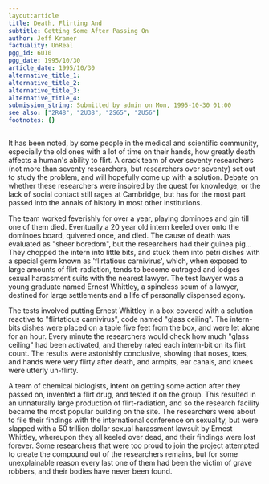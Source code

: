 ```yaml
---
layout:article
title: Death, Flirting And
subtitle: Getting Some After Passing On
author: Jeff Kramer
factuality: UnReal
pgg_id: 6U10
pgg_date: 1995/10/30
article_date: 1995/10/30
alternative_title_1: 
alternative_title_2: 
alternative_title_3: 
alternative_title_4: 
submission_string: Submitted by admin on Mon, 1995-10-30 01:00
see_also: ["2R48", "2U38", "2S65", "2U56"]
footnotes: {}
---
```

<div>
<p>It has been noted, by some people in the medical and scientific community, especially the old ones with a lot of time on their hands, how greatly death affects a human's ability to flirt. A crack team of over seventy researchers (not more than seventy researchers, but researchers over seventy) set out to study the problem, and will hopefully come up with a solution. Debate on whether these researchers were inspired by the quest for knowledge, or the lack of social contact still rages at Cambridge, but has for the most part passed into the annals of history in most other institutions.</p>
<p>The team worked feverishly for over a year, playing dominoes and gin till one of them died. Eventually a 20 year old intern keeled over onto the dominoes board, quivered once, and died. The cause of death was evaluated as "sheer boredom", but the researchers had their guinea pig... They chopped the intern into little bits, and stuck them into petri dishes with a special germ known as 'flirtatious carnivirus', which, when exposed to large amounts of flirt-radiation, tends to become outraged and lodges sexual harassment suits with the nearest lawyer. The test lawyer was a young graduate named Ernest Whittley, a spineless scum of a lawyer, destined for large settlements and a life of personally dispensed agony.</p>
<p>The tests involved putting Ernest Whittley in a box covered with a solution reactive to "flirtatious carnivirus", code named "glass ceiling". The intern-bits dishes were placed on a table five feet from the box, and were let alone for an hour. Every minute the researchers would check how much "glass ceiling" had been activated, and thereby rated each intern-bit on its flirt count. The results were astonishly conclusive, showing that noses, toes, and hands were very flirty after death, and armpits, ear canals, and knees were utterly un-flirty.</p>
<p>A team of chemical biologists, intent on getting some action after they passed on, invented a flirt drug, and tested it on the group. This resulted in an unnaturally large production of flirt-radiation, and so the research facility became the most popular building on the site. The researchers were about to file their findings with the international conference on sexuality, but were slapped with a 50 trillion dollar sexual harassment lawsuit by Ernest Whittley, whereupon they all keeled over dead, and their findings were lost forever. Some researchers that were too proud to join the project attempted to create the compound out of the researchers remains, but for some unexplainable reason every last one of them had been the victim of grave robbers, and their bodies have never been found.</p>
</div>
